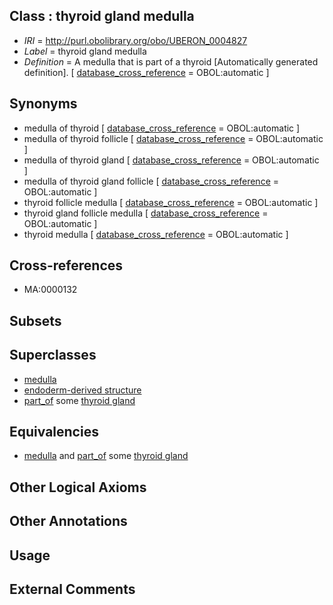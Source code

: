 
## Class : thyroid gland medulla

 * *IRI* = http://purl.obolibrary.org/obo/UBERON_0004827
 * *Label* = thyroid gland medulla
 * *Definition* = A medulla that is part of a thyroid [Automatically generated definition]. [ [database_cross_reference](../../ef/oboInOwl#hasDbXref.md) = OBOL:automatic ]

## Synonyms

 * medulla of thyroid [ [database_cross_reference](../../ef/oboInOwl#hasDbXref.md) = OBOL:automatic ]
 * medulla of thyroid follicle [ [database_cross_reference](../../ef/oboInOwl#hasDbXref.md) = OBOL:automatic ]
 * medulla of thyroid gland [ [database_cross_reference](../../ef/oboInOwl#hasDbXref.md) = OBOL:automatic ]
 * medulla of thyroid gland follicle [ [database_cross_reference](../../ef/oboInOwl#hasDbXref.md) = OBOL:automatic ]
 * thyroid follicle medulla [ [database_cross_reference](../../ef/oboInOwl#hasDbXref.md) = OBOL:automatic ]
 * thyroid gland follicle medulla [ [database_cross_reference](../../ef/oboInOwl#hasDbXref.md) = OBOL:automatic ]
 * thyroid medulla [ [database_cross_reference](../../ef/oboInOwl#hasDbXref.md) = OBOL:automatic ]

## Cross-references

 * MA:0000132

## Subsets


## Superclasses

 * [medulla](../../UBERON/58/UBERON_0000958.md)
 * [endoderm-derived structure](../../UBERON/19/UBERON_0004119.md)
 * [part_of](../../BFO/50/BFO_0000050.md) some [thyroid gland](../../UBERON/46/UBERON_0002046.md)

## Equivalencies

 * [medulla](../../UBERON/58/UBERON_0000958.md) and [part_of](../../BFO/50/BFO_0000050.md) some [thyroid gland](../../UBERON/46/UBERON_0002046.md)

## Other Logical Axioms


## Other Annotations


## Usage


## External Comments

